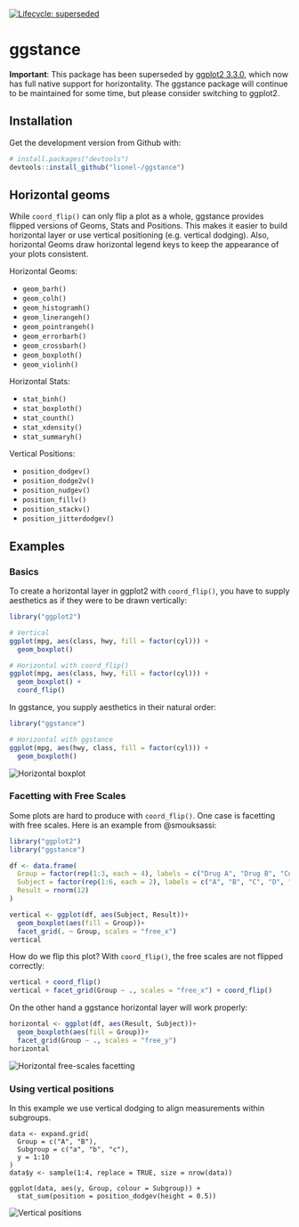 
[![Lifecycle:
superseded](https://img.shields.io/badge/lifecycle-superseded-orange.svg)](https://www.tidyverse.org/lifecycle/#superseded)

# ggstance

**Important**: This package has been superseded by [ggplot2 3.3.0](https://www.tidyverse.org/blog/2020/03/ggplot2-3-3-0/), which now has full native support for horizontality. The ggstance package will continue to be maintained for some time, but please consider switching to ggplot2.


## Installation

Get the development version from Github with:

```R
# install.packages("devtools")
devtools::install_github("lionel-/ggstance")
```


## Horizontal geoms

While `coord_flip()` can only flip a plot as a whole, ggstance
provides flipped versions of Geoms, Stats and Positions. This makes it
easier to build horizontal layer or use vertical positioning
(e.g. vertical dodging). Also, horizontal Geoms draw horizontal
legend keys to keep the appearance of your plots consistent.

Horizontal Geoms:

- `geom_barh()`
- `geom_colh()`
- `geom_histogramh()`
- `geom_linerangeh()`
- `geom_pointrangeh()`
- `geom_errorbarh()`
- `geom_crossbarh()`
- `geom_boxploth()`
- `geom_violinh()`

Horizontal Stats:

- `stat_binh()`
- `stat_boxploth()`
- `stat_counth()`
- `stat_xdensity()`
- `stat_summaryh()`

Vertical Positions:

- `position_dodgev()`
- `position_dodge2v()`
- `position_nudgev()`
- `position_fillv()`
- `position_stackv()`
- `position_jitterdodgev()`


## Examples

### Basics ###

To create a horizontal layer in ggplot2 with `coord_flip()`, you have
to supply aesthetics as if they were to be drawn vertically:

```r
library("ggplot2")

# Vertical
ggplot(mpg, aes(class, hwy, fill = factor(cyl))) +
  geom_boxplot()

# Horizontal with coord_flip()
ggplot(mpg, aes(class, hwy, fill = factor(cyl))) +
  geom_boxplot() +
  coord_flip()
```

In ggstance, you supply aesthetics in their natural order:

```r
library("ggstance")

# Horizontal with ggstance
ggplot(mpg, aes(hwy, class, fill = factor(cyl))) +
  geom_boxploth()
```

![Horizontal boxplot](https://raw.githubusercontent.com/lionel-/ggstance/readme/boxplot.png)


### Facetting with Free Scales

Some plots are hard to produce with `coord_flip()`. One case is
facetting with free scales. Here is an example from @smouksassi:

```r
library("ggplot2")
library("ggstance")

df <- data.frame(
  Group = factor(rep(1:3, each = 4), labels = c("Drug A", "Drug B", "Control")),
  Subject = factor(rep(1:6, each = 2), labels = c("A", "B", "C", "D", "E", "F")),
  Result = rnorm(12)
)

vertical <- ggplot(df, aes(Subject, Result))+
  geom_boxplot(aes(fill = Group))+
  facet_grid(. ~ Group, scales = "free_x")
vertical
```

How do we flip this plot? With `coord_flip()`, the free scales are not
flipped correctly:

```r
vertical + coord_flip()
vertical + facet_grid(Group ~ ., scales = "free_x") + coord_flip()
```

On the other hand a ggstance horizontal layer will work properly:

```r
horizontal <- ggplot(df, aes(Result, Subject))+
  geom_boxploth(aes(fill = Group))+
  facet_grid(Group ~ ., scales = "free_y")
horizontal
```

![Horizontal free-scales facetting](https://raw.githubusercontent.com/lionel-/ggstance/readme/facet-free-scales.png)


### Using vertical positions

In this example we use vertical dodging to align measurements
within subgroups.

```{r}
data <- expand.grid(
  Group = c("A", "B"),
  Subgroup = c("a", "b", "c"),
  y = 1:10
)
data$y <- sample(1:4, replace = TRUE, size = nrow(data))

ggplot(data, aes(y, Group, colour = Subgroup)) +
  stat_sum(position = position_dodgev(height = 0.5))
```

![Vertical positions](https://raw.githubusercontent.com/lionel-/ggstance/readme/position.png)
